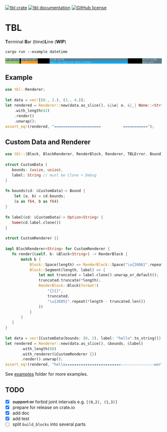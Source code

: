 [![tbl crate](https://img.shields.io/crates/v/tbl.svg)](https://crates.io/crates/tbl)
[![tbl documentation](https://docs.rs/tbl/badge.svg)](https://docs.rs/tbl)
[![GitHub license](https://img.shields.io/github/license/PicoJr/tbl)](https://github.com/PicoJr/tbl/blob/master/LICENSE)
# TBL

**T**erminal **B**ar (time)**L**ine (**WIP**)

`cargo run --example datetime`

![](img/timeline.png)

## Example

```rust
use tbl::Renderer;

let data = vec![(0., 2.), (3., 4.)];
let rendered = Renderer::new(data.as_slice(), &|&e| e, &|_| None::<String>) // explicit type for Option<Label>
    .with_length(42)
    .render()
    .unwrap();
assert_eq!(rendered, "=====================          ===========");
```

## Custom Data and Renderer

```rust
use tbl::{Block, BlockRenderer, RenderBlock, Renderer, TBLError, Bound};

struct CustomData {
   bounds: (usize, usize),
   label: String // must be Clone + Debug
}

fn bounds(cd: &CustomData)-> Bound {
    let (a, b) = cd.bounds;
    (a as f64, b as f64)
}

fn label(cd: &CustomData)-> Option<String> {
   Some(cd.label.clone())
}

struct CustomRenderer {}

impl BlockRenderer<String> for CustomRenderer {
   fn render(&self, b: &Block<String>) -> RenderBlock {
       match b {
           Block::Space(length) => RenderBlock::Space("\u{2606}".repeat(*length)),
           Block::Segment(length, label) => {
               let mut truncated = label.clone().unwrap_or_default();
               truncated.truncate(*length);
               RenderBlock::Block(format!(
                   "{}{}",
                   truncated,
                   "\u{2605}".repeat(*length - truncated.len())
               ))
           }
       }
   }
}

let data = vec![CustomData{bounds: (0, 2), label: "hello".to_string()}, CustomData{bounds: (3, 4), label: "world!".to_string()}];
let rendered = Renderer::new(data.as_slice(), &bounds, &label)
       .with_length(60)
       .with_renderer(&CustomRenderer {})
       .render().unwrap();
assert_eq!(rendered, "hello★★★★★★★★★★★★★★★★★★★★★★★★★☆☆☆☆☆☆☆☆☆☆☆☆☆☆☆world!★★★★★★★★★");
```

See [examples](examples) folder for more examples.

## TODO

- [x] ~~support or~~ forbid joint intervals e.g. `[(0,2), (1,3)]`
- [x] prepare for release on crate.io
- [x] add doc
- [x] add test
- [ ] split `build_blocks` into several parts
